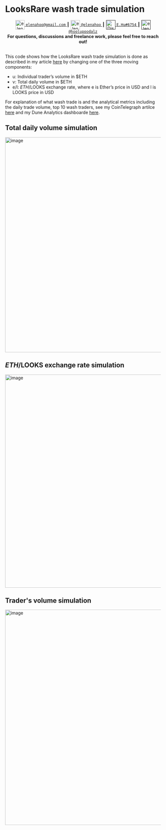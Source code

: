 # LooksRare wash trade simulation
<div align="center">
<a href="https://mail.google.com/mail/u/?authuser=elenahoo@gmail.com">
  <img align="center" alt="elenahoo | Gmail" width="30px" src="https://edent.github.io/SuperTinyIcons/images/svg/gmail.svg" />
	<code>elenahoo@gmail.com</code>
</a>
	<span> ┃ </span>
	
<a href="https://t.me/elenahoo">
  <img align="center" alt="elenahoo | Telegram" width="30px" src="https://edent.github.io/SuperTinyIcons/images/svg/telegram.svg" />
	<code>@elenahoo</code>
</a>
	<span>┃</span>
  <a href="" style="margin-top: 12px;">
  <img  align="center" alt="Discord" width="30px" src="https://raw.githubusercontent.com/peterthehan/peterthehan/master/assets/discord.svg" />
	  <code>E.Hu#6754</code>
</a>
	<span>┃</span>
  <a href="" style="margin-top: 12px;">
  <img  align="center" alt="elenahoo | Twitter" width="30px" src="https://raw.githubusercontent.com/peterthehan/peterthehan/master/assets/twitter.svg" />
	  <code>@hoolupoodalz</code>
</a>
<br />

</div>
	
<div align="center">
  <strong>For questions, discussions and freelance work, please feel free to reach out! </strong>
</div>
<br />

This code shows how the LooksRare wash trade simulation is done as described in my article [here](https://elenahoo.medium.com/looksrare-washing-trading-reward-simulation-fea6272bf89a) by changing one of the three moving components:
- u: Individual trader’s volume in $ETH
- v: Total daily volume in $ETH
- e/l: $ETH/$LOOKS exchange rate, where e is Ether’s price in USD and l is LOOKS price in USD

For explanation of what wash trade is and the analytical metrics including the daily trade volume, top 10 wash traders, see my CoinTelegraph artilce [here](https://cointelegraph.com/news/clever-nft-traders-exploit-crypto-s-unregulated-landscape-by-wash-trading-on-looksrare) and my Dune Analytics dashboarde [here](https://dune.xyz/elenahoo/LooksRare-Wash-Trading).

## Total daily volume simulation
<img width="696" alt="image" src="https://user-images.githubusercontent.com/36990254/152775452-3953adff-77bf-4bf6-b9f9-342b9436eaf6.png">


## $ETH/$LOOKS exchange rate simulation
<img width="690" alt="image" src="https://user-images.githubusercontent.com/36990254/152775640-e322d2af-616c-49a5-97aa-d1ef589bb00e.png">

## Trader's volume simulation
<img width="697" alt="image" src="https://user-images.githubusercontent.com/36990254/152775693-84c3480d-ee21-4236-96f1-53ed6d3e1b8d.png">
